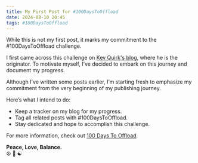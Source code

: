 ```yaml
---
title: My First Post for #100DaysToOffload
date: 2024-08-10 20:45
tags: #100DaysToOffload
---
```


While this is not my first post, it marks my commitment to the #100DaysToOffload challenge.

I first came across this challenge on [Kev Quirk's blog](https://kevquirk.com/blog/100-days-to-offload), where he is the originator. To motivate myself, I’ve decided to embark on this journey and document my progress.

Although I’ve written some posts earlier, I’m starting fresh to emphasize my commitment from the very beginning of my publishing journey.

Here’s what I intend to do:
- Keep a tracker on my blog for my progress.
- Tag all related posts with #100DaysToOffload.
- Stay dedicated and hope to accomplish this challenge.

For more information, check out [100 Days To Offload](https://100daystooffload.com/).

**Peace, Love, Balance.**  
☮️ 💚 ☯️
